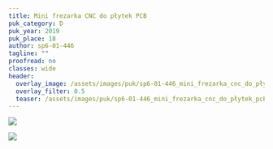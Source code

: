 ```yaml
---
title: Mini frezarka CNC do płytek PCB
puk_category: D
puk_year: 2019
puk_place: 18
author: sp6-01-446
tagline: ""
proofread: no
classes: wide
header:
  overlay_image: /assets/images/puk/sp6-01-446_mini_frezarka_cnc_do_płytek_pcb.jpg
  overlay_filter: 0.5
  teaser: /assets/images/puk/sp6-01-446_mini_frezarka_cnc_do_płytek_pcb.jpg
---
```






 



![](assets/data/img/projects/2019-18-0.jpg) 


![](assets/img/work-in-progress.jpg) 








 


